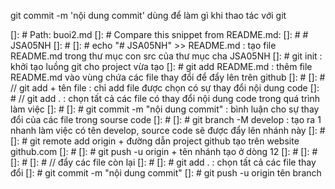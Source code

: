 git commit -m 'nội dung commit'  dùng để làm gì khi thao tác với git 

[]: # Path: buoi2.md
[]: # Compare this snippet from README.md:
[]: # # JSA05NH
[]: # 
[]: # echo "# JSA05NH" >> README.md : tạo file README.md trong thư mục con src của thư mục cha JSA05NH
[]: # git init : khởi tạo luồng git cho project vừa tạo
[]: # git add README.md : thêm file README.md vào vùng chứa các file thay đổi để đẩy lên trên github
[]: # 
[]: # // git add + tên file : chỉ add file được chọn có sự thay đổi nội dung code
[]: # // git add . : chọn tất cả các file có thay đổi nội dung code trong quá trình làm việc
[]: # 
[]: # git commit -m "nội dung commit" : bình luận cho sự thay đổi của các file trong sourse code
[]: # 
[]: # git branch -M develop : tạo ra 1 nhanh làm việc có tên develop, source code sẽ được đẩy lên nhánh này
[]: # 
[]: # git remote add origin + đường dẫn project github tạo trên website github.com
[]: # 
[]: # git push -u origin + tên nhánh tạo ở dòng 12
[]: # 
[]: # 
[]: # 
[]: # // đẩy các file còn lại 
[]: # 
[]: #  git add . : chọn tất cả các file thay đổi
[]: #  git commit -m "nội dung commit"
[]: #  git push -u origin tên branch